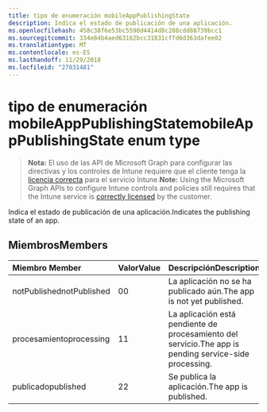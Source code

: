 ```yaml
---
title: tipo de enumeración mobileAppPublishingState
description: Indica el estado de publicación de una aplicación.
ms.openlocfilehash: 458c38f6e53bc5590d4414d8c288cdd88739bcc1
ms.sourcegitcommit: 334e84b4aed63162bcc31831cffd6d363dafee02
ms.translationtype: MT
ms.contentlocale: es-ES
ms.lasthandoff: 11/29/2018
ms.locfileid: "27031481"
---
```

# <a name="mobileapppublishingstate-enum-type"></a><span data-ttu-id="ddaa1-103">tipo de enumeración mobileAppPublishingState</span><span class="sxs-lookup"><span data-stu-id="ddaa1-103">mobileAppPublishingState enum type</span></span>

> <span data-ttu-id="ddaa1-104">**Nota:** El uso de las API de Microsoft Graph para configurar las directivas y los controles de Intune requiere que el cliente tenga la [licencia correcta](https://go.microsoft.com/fwlink/?linkid=839381) para el servicio Intune.</span><span class="sxs-lookup"><span data-stu-id="ddaa1-104">**Note:** Using the Microsoft Graph APIs to configure Intune controls and policies still requires that the Intune service is [correctly licensed](https://go.microsoft.com/fwlink/?linkid=839381) by the customer.</span></span>

<span data-ttu-id="ddaa1-105">Indica el estado de publicación de una aplicación.</span><span class="sxs-lookup"><span data-stu-id="ddaa1-105">Indicates the publishing state of an app.</span></span>
## <a name="members"></a><span data-ttu-id="ddaa1-106">Miembros</span><span class="sxs-lookup"><span data-stu-id="ddaa1-106">Members</span></span>
|<span data-ttu-id="ddaa1-107">Miembro	</span><span class="sxs-lookup"><span data-stu-id="ddaa1-107">Member</span></span>|<span data-ttu-id="ddaa1-108">Valor</span><span class="sxs-lookup"><span data-stu-id="ddaa1-108">Value</span></span>|<span data-ttu-id="ddaa1-109">Descripción</span><span class="sxs-lookup"><span data-stu-id="ddaa1-109">Description</span></span>|
|:---|:---|:---|
|<span data-ttu-id="ddaa1-110">notPublished</span><span class="sxs-lookup"><span data-stu-id="ddaa1-110">notPublished</span></span>|<span data-ttu-id="ddaa1-111">0</span><span class="sxs-lookup"><span data-stu-id="ddaa1-111">0</span></span>|<span data-ttu-id="ddaa1-112">La aplicación no se ha publicado aún.</span><span class="sxs-lookup"><span data-stu-id="ddaa1-112">The app is not yet published.</span></span>|
|<span data-ttu-id="ddaa1-113">procesamiento</span><span class="sxs-lookup"><span data-stu-id="ddaa1-113">processing</span></span>|<span data-ttu-id="ddaa1-114">1</span><span class="sxs-lookup"><span data-stu-id="ddaa1-114">1</span></span>|<span data-ttu-id="ddaa1-115">La aplicación está pendiente de procesamiento del servicio.</span><span class="sxs-lookup"><span data-stu-id="ddaa1-115">The app is pending service-side processing.</span></span>|
|<span data-ttu-id="ddaa1-116">publicado</span><span class="sxs-lookup"><span data-stu-id="ddaa1-116">published</span></span>|<span data-ttu-id="ddaa1-117">2</span><span class="sxs-lookup"><span data-stu-id="ddaa1-117">2</span></span>|<span data-ttu-id="ddaa1-118">Se publica la aplicación.</span><span class="sxs-lookup"><span data-stu-id="ddaa1-118">The app is published.</span></span>|



